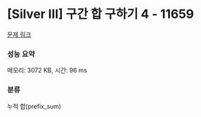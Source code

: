 # [Silver III] 구간 합 구하기 4 - 11659 

[문제 링크](https://www.acmicpc.net/problem/11659) 

### 성능 요약

메모리: 3072 KB, 시간: 96 ms

### 분류

누적 합(prefix_sum)

